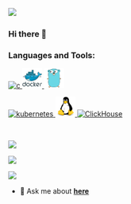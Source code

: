 ![](https://visitor-badge.glitch.me/badge?page_id=su-houzhen)

### Hi there 👋

<h3 align="left">Languages and Tools:</h3>
<p align="left">
  <a href="https://www.cprogramming.com/" target="_blank">
    <img src="https://upload.wikimedia.org/wikipedia/commons/thumb/1/18/ISO_C%2B%2B_Logo.svg/459px-ISO_C%2B%2B_Logo.svg.png" alt="c" width="40" height="40"/>
  </a>
  <a href="https://www.docker.com/" target="_blank">
    <img src="https://raw.githubusercontent.com/devicons/devicon/master/icons/docker/docker-original-wordmark.svg" alt="docker" width="40" height="40"/>
  </a>
  <a href="https://golang.org" target="_blank">
    <img src="https://raw.githubusercontent.com/devicons/devicon/master/icons/go/go-original.svg" alt="go" width="40" height="40"/>
  </a>
</p>
<p align="left"> 
  <a href="https://kubernetes.io" target="_blank">
    <img src="https://www.vectorlogo.zone/logos/kubernetes/kubernetes-icon.svg" alt="kubernetes" width="40" height="40"/>
  </a>
  <a href="https://www.linux.org/" target="_blank">
    <img src="https://raw.githubusercontent.com/devicons/devicon/master/icons/linux/linux-original.svg" alt="linux" width="40" height="40"/>
  </a>
  <a href="https://clickhouse.tech/" target="_blank">
    <img src="https://clickhouse.tech/images/logo.svg" alt="ClickHouse" width="40" height="40"/>
  </a>
</p>

</br>

<p>
  <img align="left" src="https://github-readme-stats.vercel.app/api?username=su-houzhen&show_icons=true&theme=radical" />
</p>

</br>

<p>
  <img align="left" src="https://github-readme-streak-stats.herokuapp.com/?user=su-houzhen&count_private=true&theme=radical" />
</p>

</br>

<p>
  <img align="left" src="https://github-readme-stats.vercel.app/api/top-langs?username=su-houzhen&show_icons=true&layout=compact&count_private=true&theme=radical" />
</p>

</br>

- 💬 Ask me about **[here](https://github.com/su-houzhen/su-houzhen/issues)**

<!--
**su-houzhen/su-houzhen** is a ✨ _special_ ✨ repository because its `README.md` (this file) appears on your GitHub profile.

Here are some ideas to get you started:

- 🔭 I’m currently working on ...
- 🌱 I’m currently learning ...
- 👯 I’m looking to collaborate on ...
- 🤔 I’m looking for help with ...
- 💬 Ask me about ...
- 📫 How to reach me: ...
- 😄 Pronouns: ...
- ⚡ Fun fact: ...
-->
